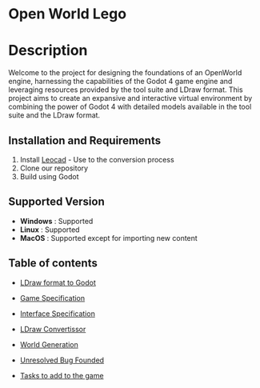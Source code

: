 # Open World Lego

# Description

Welcome to the project for designing the foundations of an OpenWorld engine, harnessing the capabilities of the Godot 4 game engine and leveraging resources provided by the tool suite and LDraw format. This project aims to create an expansive and interactive virtual environment by combining the power of Godot 4 with detailed models available in the tool suite and the LDraw format.

## Installation and Requirements 

1. Install [Leocad]([./specification/LDrawToGodot.md](https://www.leocad.org/download.html)) - Use to the conversion process
2. Clone our repository
3. Build using Godot

## Supported Version

- **Windows** : Supported
- **Linux** : Supported
- **MacOS** : Supported except for importing new content


## Table of contents

- [LDraw format to Godot](./specification/LDrawToGodot.md)

- [Game Specification](./specification/GameSpecification.md)

- [Interface Specification](./specification/InterfaceSpecification.md)

- [LDraw Convertissor](./specification/LDrawConvertissor.md)

- [World Generation](./specification/WorldGeneration.md)

- [Unresolved Bug Founded](./specification/BugFounded.md)

- [Tasks to add to the game](./specification/TasksToAdd.md)